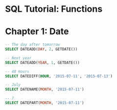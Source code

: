 # SQL Tutorial: Functions
# Chapter 1: Date

```sql
-- The day after tomorrow
SELECT DATEADD(DAY, 2, GETDATE())

-- Next year
SELECT DATEADD(YEAR, 1, GETDATE())

-- 48 Hours
SELECT DATEDIFF(HOUR, '2015-07-11', '2015-07-13')

-- July
SELECT DATENAME(MONTH, '2015-07-11')

-- 7
SELECT DATEPART(MONTH, '2015-07-11')
```